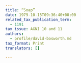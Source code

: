 ```yaml
---
title: “Soap”
date: 1979-10-15T09:36:40+00:00
related_tax_publication_term:
  - 1191
tax_issue: AGNI 10 and 11
authors:
  - profile/david-bosworth.md
tax_format: Print
translators: []

---
```

